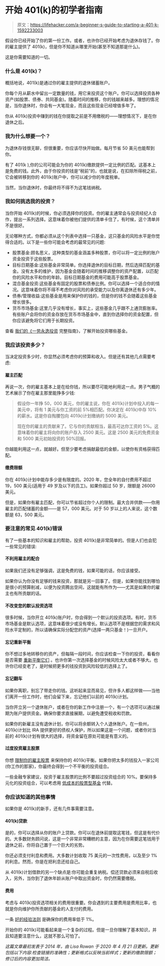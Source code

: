 # 开始 401(k)的初学者指南

> 原文：<https://lifehacker.com/a-beginner-s-guide-to-starting-a-401-k-1592233003>

假设你已经开始了你的第一份工作。或者，也许你已经开始考虑为退休存钱了。你的雇主提供了 401(k)，但是你不知道从哪里开始(甚至不知道那是什么)。



这是你需要知道的一切。

### 什么是 401(k)？

概括地说，401(k)是通过你的雇主提供的退休储蓄账户。

你每个月从薪水中留出一定数量的钱，用它来投资这个账户。你可以选择投资各种资产(如股票、债券、共同基金)。随着时间的推移，你的钱越来越多。理想的情况是，当你退休时，你会有一大笔现金，而且这些现金已经增值多年了。

你从 401(k)投资中赚到的钱在你提取之前是不用缴税的——理想情况下，是在你退休之后。

### 我为什么想要一个？

为退休存钱很无聊，但很重要，你应该尽快开始做。每月节省 50 美元也能帮到你。

有了 401(k ),你的公司可能会为你的 401(k)缴款提供一定比例的匹配。这基本上是免费的钱。此外，由于你投资的钱是“税前”的，也就是说，在扣除所得税之前，它会被转移到你的 401(k)账户中，你可以减少你的年度税单。

当然，当你退休时，你最终将不得不为这笔钱纳税。

### 我如何挑选我的投资？

当你开始 401(k)的时候，你必须选择你的投资。你的雇主通常会与投资经纪人合作，提出一系列选择。这意味着你被他们提供的清单卡住了，有时候，这个清单并不是很好。

无论哪种方式，你都必须从这个列表中选择一只基金，这只基金的风险水平是你觉得合适的。以下是一些你可能会考虑的最常见的问题:

*   股票基金:顾名思义，这种类型的基金涵盖多种股票，你可以将一定比例的账户资金投资于这些股票。
*   目标日期基金:这些基金非常简单。你选择退休的目标日期，然后选择匹配的基金。没有太多的维护，因为基金会随着时间的推移调整你的资产配置，以匹配你的风险水平和你的年龄。目标日期基金的费用可能高于股票基金。
*   混合基金投资:这些基金有固定的股票和债券比例。你可以选择一个适合你的情况。这意味着你将不得不考虑你对风险的承受能力以及你离退休还有多少年。
*   债券/管理收益:这些基金是用来保护你的钱的，但是你的钱不会随着这些基金增长很多。
*   货币市场基金:这里几乎没有增长，事实上，这些基金几乎跟不上通货膨胀率。有些账户会将你的资金存放在货币市场基金中，直到你选择你的资金配置，但你应该避免将它们用于长期投资。

查看 [我们的《一劳永逸投资](https://lifehacker.com/how-to-build-an-easy-beginner-set-and-forget-investm-1686878594) 完整指南》，了解开始投资哪些基金。

### 我应该投资多少？

当决定投资多少时，你显然必须考虑你的预算和收入。但是还有其他几点需要考虑:

#### **雇主匹配**

再说一次，你的雇主基本上是在给你钱，所以要尽可能地利用这一点。男子气概的艺术展示了你在雇主那里能挣多少钱:

> 假设你一年挣 50，000 美元，你的雇主说，你在 401(k)计划中投入的每一美元中，将有 1 美元与你工资的前 5%相匹配。你决定在 401(k)中存 10%的薪水。这是你自掏腰包向 401(k)计划缴纳的 5000 美元。
> 
> 现在你的雇主的贡献来了。它与你的贡献相当，最高可达你工资的 5%。这意味着你的雇主将向你的账户存入 2500 美元。这是 2500 美元的免费资金和 5000 美元初始投资的 50%回报。

你越能利用这一点，就越好。但至少要考虑捐献最低的金额，以使你有资格获得匹配。

#### **缴费限额**

你在 401(k)计划中能存多少是有限度的。2020 年，您全年的自付费用不超过 19，500 美元(适用于 49 岁及以下的员工)。如果你超过 50 岁，限额是 26000 美元。

但是，如果你有雇主匹配，你可以节省超过你个人的限制。最大合并供款——你用雇主的匹配储蓄的金额——是 57，000 美元。对于 50 岁以上的人来说，这个数额是 63，500 美元。

### **要注意的常见 401(k)错误**

有了一些基本的知识和雇主的帮助，投资 401(k)是非常简单的。但是人们也会犯一些常见的错误:

#### **不利用雇主的配合**

如果我们还没有足够强调，这是免费的钱，如果可能的话，你应该接受。

如果你认为你没有足够的钱来投资，那就是另一回事了。但是，如果你能找到哪怕是很小的预算削减，以便为投资腾出空间，这就能有所作为——尤其是如果你的雇主也有所贡献的话。

#### **不改变您的默认投资选项**

很多时候，当你开立 401(k)账户时，你会得到一个默认的投资选项。有时，货币市场基金是默认选项，这意味着很少或没有增长。默认选项不是根据您的需求和风险水平定制的，所以请确保实际分配您的资产(选择一两只基金！)一旦开户。

#### **忘记重新平衡**

你不想过多地转移你的资产，但每隔一段时间，你应该检查一下你的投资，看看你是否需要 [重新平衡它们](https://lifehacker.com/when-to-rebalance-your-portfolio-1822973185) 。也许你第一次选择基金的时候风险太大或者不够大。也许你已经变老了，是时候把更多的钱投资到风险较低的选择上了。

#### **忘记翻车**

如果你离职，别忘了带走你的钱。这听起来显而易见，但许多人都这样做——当他们离开一份工作时，他们会留下来，忘记他们以前的 401(k)计划。

当你开立另一个退休账户，或者在你的新工作中注册一个，有一个选项可以通过展期为账户提供资金。确保你要求直接展期，以避免遭受税收和罚款。

如果你的新雇主没有退休计划，你可以将余额转入个人退休账户。在一些州，401(k)计划比 IRA 提供更好的债权人保护，所以如果这是一个问题，或者你对当前的 401(k)计划有很大的选择，将资金留在原处可能是有意义的。

#### **过度投资雇主股票**

你想 [限制你的雇主股票](https://twocents.lifehacker.com/limit-your-employer-stock-to-keep-your-401-k-balanced-1551779310) 来保持你的 401(k)平衡。如果你把太多的钱投入一家公司(你工作的那家)，你最终会得到一个不平衡的投资组合。

一些金融专家建议，投资于雇主股票的比例不要超过投资组合的 10%。要保持多元化的投资组合，可以考虑用 [低成本的股票型基金](https://twocents.lifehacker.com/the-many-different-types-of-investments-and-how-they-w-1683582510) 代替。

### **你应该知道的其他事情**

如果你是 401(k)的新手，还有几件事需要注意。

#### **401(k)贷款**

是的，你可以选择从你的账户上贷款。你可以在退休前提取这笔钱，但这是有代价的。大多数财务顾问说，这是一个非常非常糟糕的主意，因为在你需要这笔钱用于退休之前，你将自己置于一个巨大的劣势。

你还必须支付利息和费用。大多数计划收取 75 美元的一次性费用，以及至少 1%的利息。然而，你是在把利息还给自己。

从 401(k)计划借款的另一个缺点是:你可能会重复纳税。偿还贷款必须来自税后收入，另外，当你到了退休年龄从账户中取出资金时，你仍然需要缴税。

#### **费用**

考虑与 401(k)投资选项相关的费用很重要。你会遇到的主要费用是费用比率，也就是你向维护你所贡献的基金的人支付的费用。

一条 [好的经验法则](https://twocents.lifehacker.com/this-is-what-a-normal-expense-ratio-fee-looks-like-1837579055) 是确保你的费用率低于 1%。

开始你的 401(k)可能看起来是一个复杂的过程。但是一旦你理解了基本知识，并且知道要注意什么，这就不那么可怕了。

*这篇文章最初发表于 2014 年，由 Lisa Rowan 于 2020 年 4 月 21 日更新。更新包括以下内容:检查链接的准确性；更新格式以反映当前样式；更新的缴款限额；修订后的内容更加简洁。*